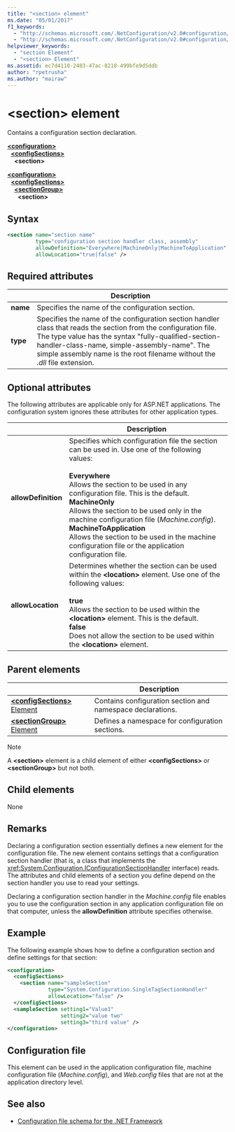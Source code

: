 ```yaml
---
title: "<section> element"
ms.date: "05/01/2017"
f1_keywords: 
  - "http://schemas.microsoft.com/.NetConfiguration/v2.0#configuration/configSections/section"
  - "http://schemas.microsoft.com/.NetConfiguration/v2.0#configuration/configSections/sectionGroup/section"
helpviewer_keywords: 
  - "section Element"
  - "<section> Element"
ms.assetid: ec7d4110-2403-47ac-8218-499bfe9d5ddb
author: "rpetrusha"
ms.author: "mairaw"
---
```


# \<section> element

Contains a configuration section declaration.

[**\<configuration>**](~/docs/framework/configure-apps/file-schema/configuration-element.md)   
&nbsp;&nbsp;[**\<configSections>**](~/docs/framework/configure-apps/file-schema/configsections-element-for-configuration.md)   
&nbsp;&nbsp;&nbsp;&nbsp;**\<section>**

[**\<configuration>**](~/docs/framework/configure-apps/file-schema/configuration-element.md)   
&nbsp;&nbsp;[**\<configSections>**](~/docs/framework/configure-apps/file-schema/configsections-element-for-configuration.md)   
&nbsp;&nbsp;&nbsp;&nbsp;[**\<sectionGroup>**](~/docs/framework/configure-apps/file-schema/sectiongroup-element-for-configsections.md)   
&nbsp;&nbsp;&nbsp;&nbsp;&nbsp;&nbsp;**\<section>**

## Syntax

```xml
<section name="section name"
         type="configuration section handler class, assembly"
         allowDefinition="Everywhere|MachineOnly|MachineToApplication" 
         allowLocation="true|false" />
```

## Required attributes

|           | Description |
| --------- | ----------- |
| **name**  | Specifies the name of the configuration section. |
| **type**  | Specifies the name of the configuration section handler class that reads the section from the configuration file. The type value has the syntax "fully-qualified-section-handler-class-name, simple-assembly-name". The simple assembly name is the root filename without the *.dll* file extension. |

## Optional attributes

The following attributes are applicable only for ASP.NET applications. The configuration system ignores these attributes for other application types.

|                     | Description |
| ------------------- | ----------- |
| **allowDefinition** | Specifies which configuration file the section can be used in. Use one of the following values:<br><br>**Everywhere**<br>Allows the section to be used in any configuration file. This is the default.<br>**MachineOnly**<br>Allows the section to be used only in the machine configuration file (*Machine.config*).<br>**MachineToApplication**<br>Allows the section to be used in the machine configuration file or the application configuration file. |
| **allowLocation**   | Determines whether the section can be used within the **\<location>** element. Use one of the following values:<br><br>**true**<br>Allows the section to be used within the **\<location>** element. This is the default.<br>**false**<br>Does not allow the section to be used within the **\<location>** element. |

## Parent elements

|     | Description |
| --- | ----------- |
| [**\<configSections>** Element](~/docs/framework/configure-apps/file-schema/configsections-element-for-configuration.md) | Contains configuration section and namespace declarations. |
| [**\<sectionGroup>** Element](~/docs/framework/configure-apps/file-schema/sectiongroup-element-for-configsections.md) | Defines a namespace for configuration sections. |

> [!NOTE]
> A **\<section>** element is a child element of either **\<configSections>** or **\<sectionGroup>** but not both.

## Child elements

None

## Remarks

Declaring a configuration section essentially defines a new element for the configuration file. The new element contains settings that a configuration section handler (that is, a class that implements the <xref:System.Configuration.IConfigurationSectionHandler> interface) reads. The attributes and child elements of a section you define depend on the section handler you use to read your settings.

Declaring a configuration section handler in the *Machine.config* file enables you to use the configuration section in any application configuration file on that computer, unless the **allowDefinition** attribute specifies otherwise.

## Example

The following example shows how to define a configuration section and define settings for that section:

```xml
<configuration>
  <configSections>
    <section name="sampleSection"
             type="System.Configuration.SingleTagSectionHandler" 
             allowLocation="false" />
  </configSections>
  <sampleSection setting1="Value1" 
                 setting2="value two" 
                 setting3="third value" />
</configuration>
```

## Configuration file

This element can be used in the application configuration file, machine configuration file (*Machine.config*), and *Web.config* files that are not at the application directory level.

## See also

- [Configuration file schema for the .NET Framework](~/docs/framework/configure-apps/file-schema/index.md)
